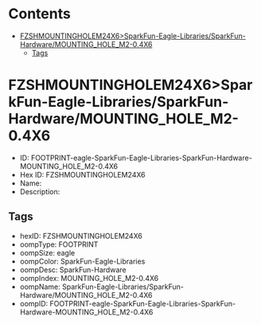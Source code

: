 



Contents
========

* [FZSHMOUNTINGHOLEM24X6>SparkFun-Eagle-Libraries/SparkFun-Hardware/MOUNTING_HOLE_M2-0.4X6](#fzshmountingholem24x6sparkfun-eagle-librariessparkfun-hardwaremounting_hole_m2-04x6)
	* [Tags](#tags)

# FZSHMOUNTINGHOLEM24X6>SparkFun-Eagle-Libraries/SparkFun-Hardware/MOUNTING_HOLE_M2-0.4X6

- ID: FOOTPRINT-eagle-SparkFun-Eagle-Libraries-SparkFun-Hardware-MOUNTING_HOLE_M2-0.4X6
- Hex ID: FZSHMOUNTINGHOLEM24X6
- Name: 
- Description: 

## Tags

- hexID: FZSHMOUNTINGHOLEM24X6
- oompType: FOOTPRINT
- oompSize: eagle
- oompColor: SparkFun-Eagle-Libraries
- oompDesc: SparkFun-Hardware
- oompIndex: MOUNTING_HOLE_M2-0.4X6
- oompName: SparkFun-Eagle-Libraries/SparkFun-Hardware/MOUNTING_HOLE_M2-0.4X6
- oompID: FOOTPRINT-eagle-SparkFun-Eagle-Libraries-SparkFun-Hardware-MOUNTING_HOLE_M2-0.4X6
